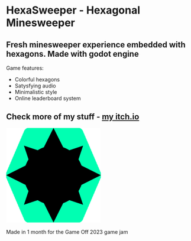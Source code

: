 # HexaSweeper - Hexagonal Minesweeper
## Fresh minesweeper experience embedded with hexagons. Made with godot engine
Game features:
- Colorful hexagons
- Satysfying audio
- Minimalistic style
- Online leaderboard system
## Check more of my stuff - [my itch.io](https://illarn.itch.io/)
![Logo](/Sprites/iconpng.png)

Made in 1 month for the Game Off 2023 game jam
